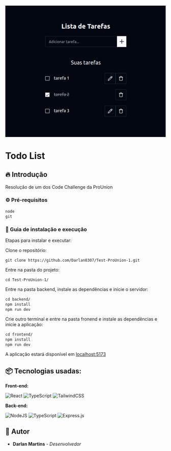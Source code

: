 ![Logo do projeto](./print.png)

# Todo List

## 🔥 Introdução

Resolução de um dos Code Challenge da ProUnion

### ⚙️ Pré-requisitos

```
node
git
```

### 🔨 Guia de instalação e execução

Etapas para instalar e executar:

Clone o repositório:

```
git clone https://github.com/Darlan0307/Test-ProUnion-1.git
```

Entre na pasta do projeto:

```
cd Test-ProUnion-1/
```

Entre na pasta backend, instale as dependências e inicie o servidor:

```
cd backend/
npm install
npm run dev
```

Crie outro terminal e entre na pasta fronend e instale as dependências e inicie a aplicação:

```
cd frontend/
npm install
npm run dev
```

A aplicação estará disponível em [localhost:5173](http://localhost:5173/)

## 📦 Tecnologias usadas:

**Front-end:**

![React](https://img.shields.io/badge/react-%2320232a.svg?style=for-the-badge&logo=react&logoColor=%2361DAFB)
![TypeScript](https://img.shields.io/badge/typescript-%23007ACC.svg?style=for-the-badge&logo=typescript&logoColor=white)
![TailwindCSS](https://img.shields.io/badge/tailwindcss-%2338B2AC.svg?style=for-the-badge&logo=tailwind-css&logoColor=white)

**Back-end:**

![NodeJS](https://img.shields.io/badge/node.js-6DA55F?style=for-the-badge&logo=node.js&logoColor=white)
![TypeScript](https://img.shields.io/badge/typescript-%23007ACC.svg?style=for-the-badge&logo=typescript&logoColor=white)
![Express.js](https://img.shields.io/badge/express.js-%23404d59.svg?style=for-the-badge&logo=express&logoColor=%2361DAFB)

## 👷 Autor

- **Darlan Martins** - _Desenvolvedor_
